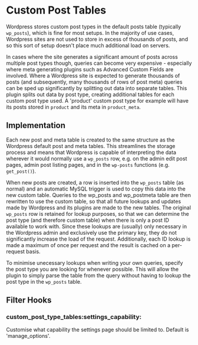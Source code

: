 # Custom Post Tables

Wordpress stores custom post types in the default posts table (typically `wp_posts`), which is fine for most setups. In the majority of use cases, Wordpress sites are not used to store in excess of thousands of posts, and so this sort of setup doesn't place much additional load on servers.

In cases where the site generates a significant amount of posts across multiple post types though, queries can become very expensive - especially where meta generating plugins such as Advanced Custom Fields are involved. Where a Wordpress site is expected to generate thousands of posts (and subsequently, many thousands of rows of post meta) queries can be sped up significantly by splitting out data into separate tables. This plugin splits out data by post type, creating additional tables for each custom post type used. A 'product' custom post type for example will have its posts stored in `product` and its meta in `product_meta`.

## Implementation
Each new post and meta table is created to the same structure as the Wordpress default post and meta tables. This streamlines the storage process and means that Wordpress is capable of interpreting the data wherever it would normally use a `wp_posts` row, e.g. on the admin edit post pages, admin post listing pages, and in the `wp-posts` functions (e.g. `get_post()`).

When new posts are created, a row is inserted into the `wp_posts` table (as normal) and an automatic MySQL trigger is used to copy this data into the new custom table. Queries to the wp_posts and wp_postmeta table are then rewritten to use the custom table, so that all future lookups and updates made by Wordpress and its plugins are made to the new tables. The original `wp_posts` row is retained for lookup purposes, so that we can determine the post type (and therefore custom table) when there is only a post ID available to work with. Since these lookups are (usually) only necessary in the Wordpress admin and exclusively use the primary key, they do not significantly increase the load of the request. Additionally, each ID lookup is made a maximum of once per request and the result is cached on a per-request basis.

To minimise unecessary lookups when writing your own queries, specify the post type you are looking for whenever possible. This will allow the plugin to simply parse the table from the query without having to lookup the post type in the `wp_posts` table.

## Filter Hooks
### custom_post_type_tables:settings_capability:
Customise what capability the settings page should be limited to. Default is 'manage_options'.
